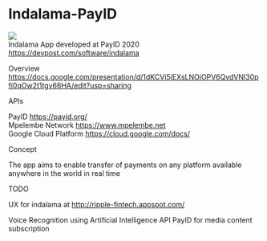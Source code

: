 # Indalama-PayID
<a href="https://docs.google.com/presentation/d/1dKCVi5jEXsLNOiOPV6QvdVNI30pfi0qOw2t1tgv66HA/edit?usp=sharing" ><image src="https://challengepost-s3-challengepost.netdna-ssl.com/photos/production/software_photos/001/162/473/datas/small.jpg"></a><br>
Indalama App developed at PayID 2020 https://devpost.com/software/indalama

Overview https://docs.google.com/presentation/d/1dKCVi5jEXsLNOiOPV6QvdVNI30pfi0qOw2t1tgv66HA/edit?usp=sharing

APIs<p>
PayID https://payid.org/<br>
Mpelembe Network https://www.mpelembe.net<br>
Google Cloud Platform  https://cloud.google.com/docs/<br>

Concept<p>
The app aims to enable transfer of payments on any platform available anywhere in the world in real time

TODO<p>
UX for indalama at http://ripple-fintech.appspot.com/

Voice Recognition using Artificial Intelligence API
PayID for media content subscription
